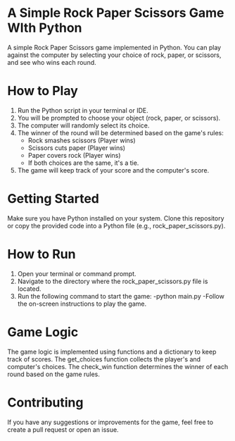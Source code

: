 # A Simple Rock Paper Scissors Game WIth Python
A simple Rock Paper Scissors game implemented in Python. You can play against the computer by selecting your choice of rock, paper, or scissors, and see who wins each round.

# How to Play
1. Run the Python script in your terminal or IDE.
2. You will be prompted to choose your object (rock, paper, or scissors).
3. The computer will randomly select its choice.
4. The winner of the round will be determined based on the game's rules:
    - Rock smashes scissors (Player wins)
    - Scissors cuts paper (Player wins)
    - Paper covers rock (Player wins)
    - If both choices are the same, it's a tie.
5. The game will keep track of your score and the computer's score. 

# Getting Started
Make sure you have Python installed on your system.
Clone this repository or copy the provided code into a Python file (e.g., rock_paper_scissors.py).

# How to Run
1. Open your terminal or command prompt.
2. Navigate to the directory where the rock_paper_scissors.py file is located.
3. Run the following command to start the game:
  -python main.py
  -Follow the on-screen instructions to play the game.

# Game Logic
The game logic is implemented using functions and a dictionary to keep track of scores. The get_choices function collects the player's and computer's choices. The check_win function determines the winner of each round based on the game rules.

# Contributing
If you have any suggestions or improvements for the game, feel free to create a pull request or open an issue.
